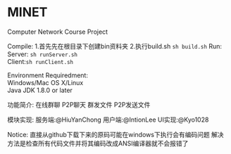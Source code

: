 # MINET
Computer Network Course Project

Compile:
  1.首先先在根目录下创建bin资料夹
  2.执行build.sh
    `sh build.sh`
Run:
   Server: `sh runServer.sh`  
   Client:`sh runClient.sh`
   
Environment Requiredment:  
    Windows/Mac OS X/Linux  
    Java JDK 1.8.0 or later
    
功能简介:
  在线群聊
  P2P聊天
  群发文件
  P2P发送文件

模块实现:
  服务端:@HiuYanChong
  用户端:@IntionLee
  UI实现:@Kyo1028
  
Notice:
  直接从github下载下来的原码可能在windows下执行会有编码问题
  解决方法是检查所有代码文件并将其编码改成ANSI编译器就不会报错了
